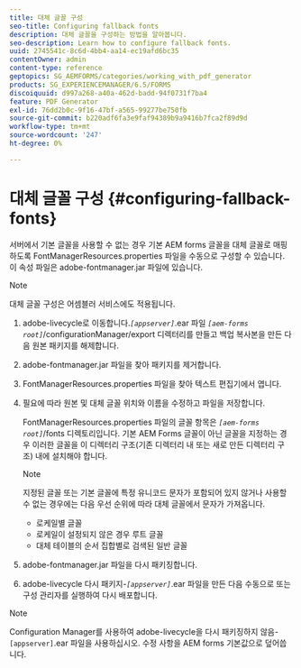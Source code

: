 ```yaml
---
title: 대체 글꼴 구성
seo-title: Configuring fallback fonts
description: 대체 글꼴을 구성하는 방법을 알아봅니다.
seo-description: Learn how to configure fallback fonts.
uuid: 2745541c-8c6d-4bb4-aa14-ec19afd6bc35
contentOwner: admin
content-type: reference
geptopics: SG_AEMFORMS/categories/working_with_pdf_generator
products: SG_EXPERIENCEMANAGER/6.5/FORMS
discoiquuid: d997a268-a40a-462d-badd-94f0731f7ba4
feature: PDF Generator
exl-id: 76dd2b0c-9f16-47bf-a565-99277be750fb
source-git-commit: b220adf6fa3e9faf94389b9a9416b7fca2f89d9d
workflow-type: tm+mt
source-wordcount: '247'
ht-degree: 0%

---
```


# 대체 글꼴 구성 {#configuring-fallback-fonts}

서버에서 기본 글꼴을 사용할 수 없는 경우 기본 AEM forms 글꼴을 대체 글꼴로 매핑하도록 FontManagerResources.properties 파일을 수동으로 구성할 수 있습니다. 이 속성 파일은 adobe-fontmanager.jar 파일에 있습니다.

>[!NOTE]
>
>대체 글꼴 구성은 어셈블러 서비스에도 적용됩니다.

1. adobe-livecycle로 이동합니다.*`[appserver]`*.ear 파일 *`[aem-forms root]`*/configurationManager/export 디렉터리를 만들고 백업 복사본을 만든 다음 원본 패키지를 해제합니다.
1. adobe-fontmanager.jar 파일을 찾아 패키지를 제거합니다.
1. FontManagerResources.properties 파일을 찾아 텍스트 편집기에서 엽니다.
1. 필요에 따라 원본 및 대체 글꼴 위치와 이름을 수정하고 파일을 저장합니다.

   FontManagerResources.properties 파일의 글꼴 항목은 *`[aem-forms root]`*/fonts 디렉토리입니다. 기본 AEM Forms 글꼴이 아닌 글꼴을 지정하는 경우 이러한 글꼴을 이 디렉터리 구조(기존 디렉터리 내 또는 새로 만든 디렉터리 구조) 내에 설치해야 합니다.

   >[!NOTE]
   >
   >지정된 글꼴 또는 기본 글꼴에 특정 유니코드 문자가 포함되어 있지 않거나 사용할 수 없는 경우에는 다음 우선 순위에 따라 대체 글꼴에서 문자가 가져옵니다.

   * 로케일별 글꼴
   * 로케일이 설정되지 않은 경우 루트 글꼴
   * 대체 테이블의 순서 집합별로 검색된 일반 글꼴

1. adobe-fontmanager.jar 파일을 다시 패키징합니다.
1. adobe-livecycle 다시 패키지-*`[appserver]`*.ear 파일을 만든 다음 수동으로 또는 구성 관리자를 실행하여 다시 배포합니다.

>[!NOTE]
>
>Configuration Manager를 사용하여 adobe-livecycle을 다시 패키징하지 않음-`[appserver]`.ear 파일을 사용하십시오. 수정 사항을 AEM forms 기본값으로 덮어씁니다.
